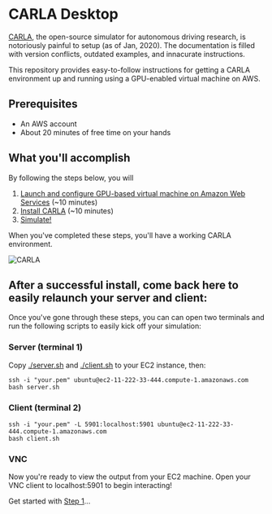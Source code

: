 # CARLA Desktop

[CARLA](http://carla.org), the open-source simulator for autonomous driving research, is notoriously painful to setup (as of Jan, 2020). The documentation is filled with version conflicts, outdated examples, and innacurate instructions. 

This repository provides easy-to-follow instructions for getting a CARLA environment up and running using a GPU-enabled virtual machine on AWS.

## Prerequisites

* An AWS account
* About 20 minutes of free time on your hands

## What you'll accomplish

By following the steps below, you will

1) [Launch and configure GPU-based virtual machine on Amazon Web Services](./Step1-AWS.md) (~10 minutes)
2) [Install CARLA](./Step2-CARLA.md) (~10 minutes)
4) [Simulate!](./Step3-Simulate.md)

When you've completed these steps, you'll have a working CARLA environment.

![CARLA](img/carla.gif)

## After a successful install, come back here to easily relaunch your server and client:

Once you've gone through these steps, you can can open two terminals and run the following scripts to easily kick off your simulation:

### Server (terminal 1)

Copy [./server.sh](server.sh) and [./client.sh](client.sh) to your EC2 instance, then:

    ssh -i "your.pem" ubuntu@ec2-11-222-33-444.compute-1.amazonaws.com
    bash server.sh

### Client (terminal 2)

    ssh -i "your.pem" -L 5901:localhost:5901 ubuntu@ec2-11-222-33-444.compute-1.amazonaws.com
    bash client.sh

### VNC

Now you're ready to view the output from your EC2 machine. Open your VNC client to localhost:5901 to begin interacting!

Get started with [Step 1](./Step1-AWS.md)...